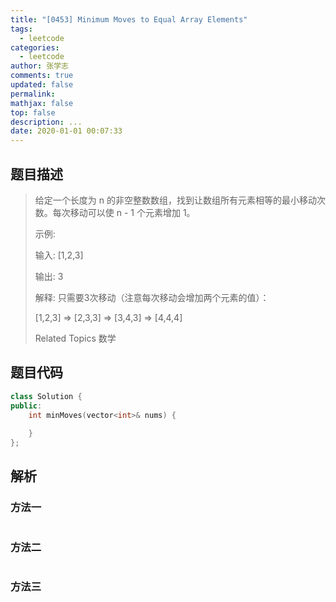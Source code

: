 ```yaml
---
title: "[0453] Minimum Moves to Equal Array Elements"
tags:
  - leetcode
categories:
  - leetcode
author: 张学志
comments: true
updated: false
permalink:
mathjax: false
top: false
description: ...
date: 2020-01-01 00:07:33
---
```


## 题目描述

> 给定一个长度为 n 的非空整数数组，找到让数组所有元素相等的最小移动次数。每次移动可以使 n - 1 个元素增加 1。 
> 
> 示例: 
> 
> 
> 输入:
> [1,2,3]
> 
> 输出:
> 3
> 
> 解释:
> 只需要3次移动（注意每次移动会增加两个元素的值）：
> 
> [1,2,3]  =>  [2,3,3]  =>  [3,4,3]  =>  [4,4,4]
> 
> Related Topics 数学

## 题目代码

```cpp
class Solution {
public:
    int minMoves(vector<int>& nums) {
        
    }
};
```

## 解析

### 方法一

```cpp

```

### 方法二

```cpp

```

### 方法三

```cpp

```

